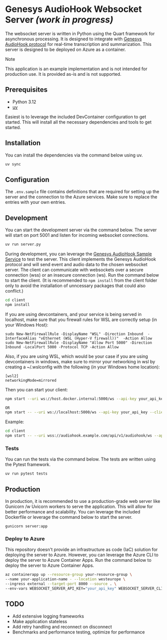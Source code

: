 # Genesys AudioHook Websocket Server _(work in progress)_

The websocket server is written in Python using the Quart framework for asynchronous processing. It is designed to integrate with [Genesys AudioHook protocol](https://developer.genesys.cloud/devapps/audiohook) for real-time transcription and summarization. This server is designed to be deployed on Azure as a container.

> [!NOTE]
> This application is an example implementation and is not intended for production use. It is provided as-is and is not supported.

## Prerequisites

- Python 3.12
- [uv](https://docs.astral.sh/uv/getting-started/installation/)

Easiest is to leverage the included DevContainer configuration to get started. This will install all the necessary dependencies and tools to get started.

## Installation

You can install the dependencies via the command below using uv.

```bash
uv sync
```

## Configuration
The `.env.sample` file contains definitions that are required for setting up the server and the connection to the Azure services. Make sure  to replace the entries with your own entries. 

## Development

You can start the development server via the command below. The server will start on port 5001 and listen for incoming websocket connections.

```bash
uv run server.py
```

During development, you can leverage the [Genesys AudioHook Sample Service](https://github.com/purecloudlabs/audiohook-reference-implementation/tree/main/client) to test the server. This client implements the Genesys AudioHook protocol and will send event and audio data to the chosen websocket server. The client can communicate with websockets over a secure connection (wss) or an insecure connection (ws). Run the command below to start the client. (It is recommended to `npm install` from the client folder only to avoid the installation of unncessary packages that could also conflict.)

```bash
cd client
npm install
```
If you are using devcontainers, and your service is being served in localhost, make sure that you firewall rules for WSL are correctly setup (in your Windows Host):
```
sudo New-NetFirewallRule -DisplayName "WSL" -Direction Inbound  -InterfaceAlias "vEthernet (WSL (Hyper-V firewall))"  -Action Allow
sudo New-NetFirewallRule -DisplayName "Allow Port 5000" -Direction Inbound -LocalPort 5000 -Protocol TCP -Action Allow
```
Also, if you are using WSL, which would be your case if you are using devcontainers in windows, make sure to mirror your networking in wsl by creating a ~/.wslconfig with the following (in your Windows home location):

```
[wsl2]
networkingMode=mirrored
```

Then you can start your client: 
```bash
npm start --uri ws://host.docker.internal:5000/ws --api-key your_api_key --client-secret your_secret --wavfile your_audio.wav

OR 
npm start -- --uri ws://localhost:5000/ws --api-key your_api_key --client-secret  your_secret --wavfile output_8k-stereo.wav
```

Example:
```bash
cd client
npm start -- --uri wss://audiohook.example.com/api/v1/audiohook/ws --api-key SGVsbG8sIEkgYW0gdGhlIEFQSSBrZXkh --client-secret TXlTdXBlclNlY3JldEtleVRlbGxOby0xITJAMyM0JDU= --wavfile output_8k-stereo.wav
```

### Tests

You can run the tests via the command below. The tests are written using the Pytest framework.

```bash
uv run pytest tests
```

## Production

In production, it is recommended to use a production-grade web server like Gunicorn /w Uvicorn workers to serve the application. This will allow for better performance and scalability. You can leverage the included Dockerfile or leverage the command below to start the server.

```
gunicorn server:app
```

### Deploy to Azure

This repository doesn't provide an infrastructure as code (IaC) solution for deploying the server to Azure. However, you can leverage the Azure CLI to deploy the server to Azure Container Apps. Run the command below to deploy the server to Azure Container Apps.

```bash
az containerapp up --resource-group your-resource-group \
--name your-application-name - --location westeurope \
--ingress external --target-port 8000 --source . \
--env-vars WEBSOCKET_SERVER_API_KEY="your_api_key" WEBSOCKET_SERVER_CLIENT_SECRET="your_secret=" DEBUG_MODE="true"
```

## TODO
- Add extensive logging frameworks
- Make application stateless
- Add retry handling and reconnect on disconnect
- Benchmarks and performance testing, optimize for performance
